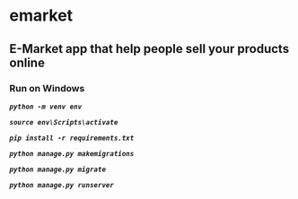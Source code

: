 # emarket

## E-Market app that help people sell your products online

### Run on Windows
***```python -m venv env```***

***```source env\Scripts\activate```***

***```pip install -r requirements.txt```***

***```python manage.py makemigrations```***

***```python manage.py migrate```***

***```python manage.py runserver```***